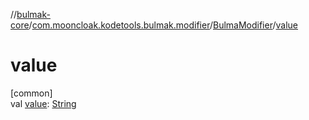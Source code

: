 //[bulmak-core](../../../index.md)/[com.mooncloak.kodetools.bulmak.modifier](../index.md)/[BulmaModifier](index.md)/[value](value.md)

# value

[common]\
val [value](value.md): [String](https://kotlinlang.org/api/core/kotlin-stdlib/kotlin/-string/index.html)

